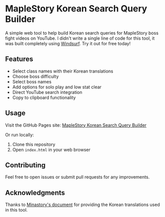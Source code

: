 # MapleStory Korean Search Query Builder

A simple web tool to help build Korean search queries for MapleStory boss fight videos on YouTube. I didn't write a single line of code for this tool, it was built completely using [Windsurf](https://windsurf.ai/). Try it out for free today!

## Features
- Select class names with their Korean translations
- Choose boss difficulty
- Select boss names
- Add options for solo play and low stat clear
- Direct YouTube search integration
- Copy to clipboard functionality

## Usage
Visit the GitHub Pages site: [MapleStory Korean Search Query Builder](https://mafhcow.github.io/maplestory-query-builder/)

Or run locally:
1. Clone this repository
2. Open `index.html` in your web browser

## Contributing
Feel free to open issues or submit pull requests for any improvements.

## Acknowledgments
Thanks to [Minastory's document](https://docs.google.com/document/d/1lnXJyTuZhBwdNTHOagBO_Gi0JS2Ic8L14sos0kQHML8/edit) for providing the Korean translations used in this tool.